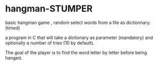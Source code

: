 # hangman-STUMPER
basic hangman game , random select words from a file as dictionnary. (timed)

a program in C that will take a dictionary as parameter (mandatory) and optionally a number
of tries (10 by default).

The goal of the player is to find the word letter by letter before being hanged.
